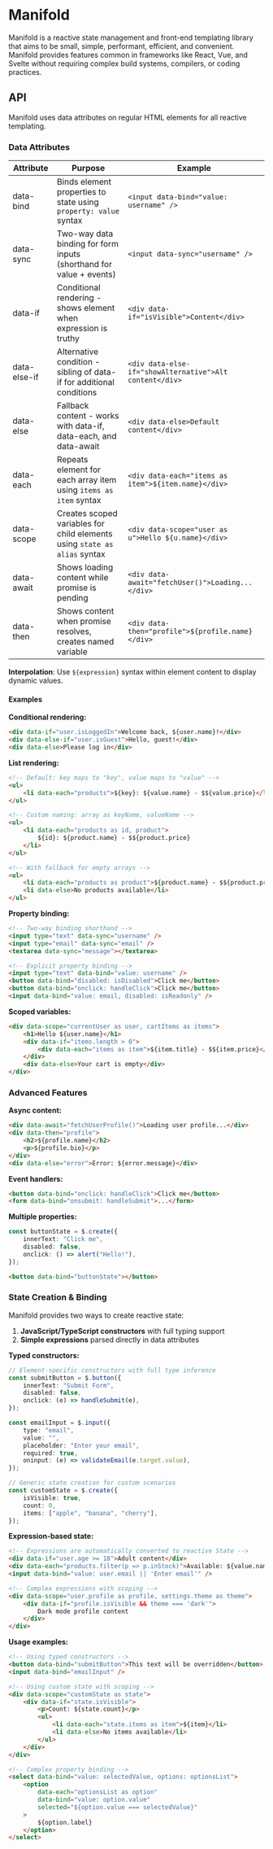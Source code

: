 # Manifold

Manifold is a reactive state management and front-end templating library that aims to be small, simple, performant, efficient, and convenient. Manifold provides features common in frameworks like React, Vue, and Svelte without requiring complex build systems, compilers, or coding practices.

## API

Manifold uses data attributes on regular HTML elements for all reactive templating.

### Data Attributes

| Attribute    | Purpose                                                                   | Example                                                 |
| ------------ | ------------------------------------------------------------------------- | ------------------------------------------------------- |
| data-bind    | Binds element properties to state using `property: value` syntax          | `<input data-bind="value: username" />`                 |
| data-sync    | Two-way data binding for form inputs (shorthand for value + events)       | `<input data-sync="username" />`                        |
| data-if      | Conditional rendering - shows element when expression is truthy           | `<div data-if="isVisible">Content</div>`                |
| data-else-if | Alternative condition - sibling of data-if for additional conditions      | `<div data-else-if="showAlternative">Alt content</div>` |
| data-else    | Fallback content - works with data-if, data-each, and data-await          | `<div data-else>Default content</div>`                  |
| data-each    | Repeats element for each array item using `items as item` syntax          | `<div data-each="items as item">${item.name}</div>`     |
| data-scope   | Creates scoped variables for child elements using `state as alias` syntax | `<div data-scope="user as u">Hello ${u.name}</div>`     |
| data-await   | Shows loading content while promise is pending                            | `<div data-await="fetchUser()">Loading...</div>`        |
| data-then    | Shows content when promise resolves, creates named variable               | `<div data-then="profile">${profile.name}</div>`        |

**Interpolation**: Use `${expression}` syntax within element content to display dynamic values.

#### Examples

**Conditional rendering:**

```html
<div data-if="user.isLoggedIn">Welcome back, ${user.name}!</div>
<div data-else-if="user.isGuest">Hello, guest!</div>
<div data-else>Please log in</div>
```

**List rendering:**

```html
<!-- Default: key maps to "key", value maps to "value" -->
<ul>
	<li data-each="products">${key}: ${value.name} - $${value.price}</li>
</ul>

<!-- Custom naming: array as keyName, valueName -->
<ul>
	<li data-each="products as id, product">
		${id}: ${product.name} - $${product.price}
	</li>
</ul>

<!-- With fallback for empty arrays -->
<ul>
	<li data-each="products as product">${product.name} - $${product.price}</li>
	<li data-else>No products available</li>
</ul>
```

**Property binding:**

```html
<!-- Two-way binding shorthand -->
<input type="text" data-sync="username" />
<input type="email" data-sync="email" />
<textarea data-sync="message"></textarea>

<!-- Explicit property binding -->
<input type="text" data-bind="value: username" />
<button data-bind="disabled: isDisabled">Click me</button>
<button data-bind="onclick: handleClick">Click me</button>
<input data-bind="value: email, disabled: isReadonly" />
```

**Scoped variables:**

```html
<div data-scope="currentUser as user, cartItems as items">
	<h1>Hello ${user.name}</h1>
	<div data-if="items.length > 0">
		<div data-each="items as item">${item.title} - $${item.price}</div>
	</div>
	<div data-else>Your cart is empty</div>
</div>
```

### Advanced Features

**Async content:**

```html
<div data-await="fetchUserProfile()">Loading user profile...</div>
<div data-then="profile">
	<h2>${profile.name}</h2>
	<p>${profile.bio}</p>
</div>
<div data-else="error">Error: ${error.message}</div>
```

**Event handlers:**

```html
<button data-bind="onclick: handleClick">Click me</button>
<form data-bind="onsubmit: handleSubmit">...</form>
```

**Multiple properties:**

```typescript
const buttonState = $.create({
	innerText: "Click me",
	disabled: false,
	onclick: () => alert("Hello!"),
});
```

```html
<button data-bind="buttonState"></button>
```

### State Creation & Binding

Manifold provides two ways to create reactive state:

1. **JavaScript/TypeScript constructors** with full typing support
2. **Simple expressions** parsed directly in data attributes

**Typed constructors:**

```typescript
// Element-specific constructors with full type inference
const submitButton = $.button({
	innerText: "Submit Form",
	disabled: false,
	onclick: (e) => handleSubmit(e),
});

const emailInput = $.input({
	type: "email",
	value: "",
	placeholder: "Enter your email",
	required: true,
	oninput: (e) => validateEmail(e.target.value),
});

// Generic state creation for custom scenarios
const customState = $.create({
	isVisible: true,
	count: 0,
	items: ["apple", "banana", "cherry"],
});
```

**Expression-based state:**

```html
<!-- Expressions are automatically converted to reactive State -->
<div data-if="user.age >= 18">Adult content</div>
<div data-each="products.filter(p => p.inStock)">Available: ${value.name}</div>
<input data-bind="value: user.email || 'Enter email'" />

<!-- Complex expressions with scoping -->
<div data-scope="user.profile as profile, settings.theme as theme">
	<div data-if="profile.isVisible && theme === 'dark'">
		Dark mode profile content
	</div>
</div>
```

**Usage examples:**

```html
<!-- Using typed constructors -->
<button data-bind="submitButton">This text will be overridden</button>
<input data-bind="emailInput" />

<!-- Using custom state with scoping -->
<div data-scope="customState as state">
	<div data-if="state.isVisible">
		<p>Count: ${state.count}</p>
		<ul>
			<li data-each="state.items as item">${item}</li>
			<li data-else>No items available</li>
		</ul>
	</div>
</div>

<!-- Complex property binding -->
<select data-bind="value: selectedValue, options: optionsList">
	<option
		data-each="optionsList as option"
		data-bind="value: option.value"
		selected="${option.value === selectedValue}"
	>
		${option.label}
	</option>
</select>
```
